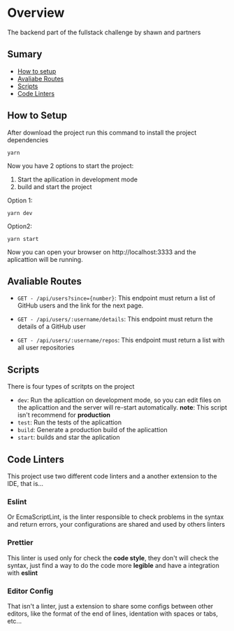 # Overview

The backend part of the fullstack challenge by shawn and partners

## Sumary

- [ How to setup ](#how-to-setup)
- [ Avaliabe Routes ](#avaliable-routes)
- [ Scripts ](#scripts)
- [ Code Linters ](#code-linters)

## How to Setup

After download the project run this command to install the project dependencies

```
yarn
```

Now you have 2 options to start the project:

1. Start the apllication in development mode
2. build and start the project

Option 1:

```
yarn dev
```

Option2:

```
yarn start
```

Now you can open your browser on http://localhost:3333 and the aplicattion will be running.

## Avaliable Routes

- `GET - /api/users?since={number}`:
  This endpoint must return a list of GitHub users and the link for the next page.

- `GET - /api/users/:username/details`:
  This endpoint must return the details of a GitHub user

- `GET - /api/users/:username/repos`:
  This endpoint must return a list with all user repositories

## Scripts

There is four types of scritpts on the project

- `dev`: Run the aplicattion on development mode, so you can edit files on the aplicattion and the server will re-start automatically. **note**: This script isn't recommend for **production**
- `test`: Run the tests of the aplicattion
- `build`: Generate a production build of the aplicattion
- `start`: builds and star the aplication

## Code Linters

This project use two different code linters and a another
extension to the IDE, that is...

### Eslint

Or EcmaScriptLint, is the linter responsible to check problems in the syntax and return errors, your configurations are shared and used by others linters

### Prettier

This linter is used only for check the **code style**, they don't will check the syntax, just find a way to do the code more **legible** and have a integration with **eslint**

### Editor Config

That isn't a linter, just a extension to share some configs between other editors, like the format of the end of lines, identation with spaces or tabs, etc...
